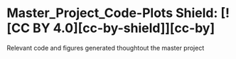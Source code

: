 # Master_Project_Code-Plots Shield: [![CC BY 4.0][cc-by-shield]][cc-by]
Relevant code and figures generated thoughtout the master project
